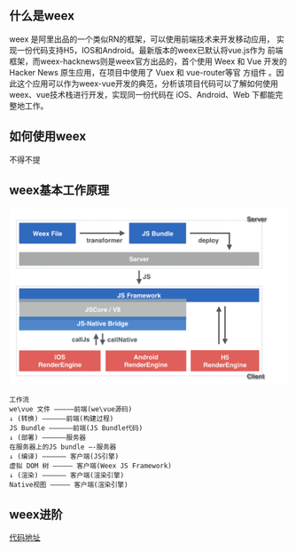 ## 什么是weex
weex 是阿里出品的一个类似RN的框架，可以使用前端技术来开发移动应用，
实现一份代码支持H5，IOS和Android。最新版本的weex已默认将vue.js作为
前端框架，而weex-hacknews则是weex官方出品的，首个使用 Weex 和 Vue
 开发的 Hacker News 原生应用，在项目中使用了 Vuex 和 vue-router等官
 方组件 。因此这个应用可以作为weex-vue开发的典范，分析该项目代码可以了解如何使用
 weex、vue技术栈进行开发，实现同一份代码在 iOS、Android、Web 下都能完整地工作。
    
## 如何使用weex
不得不提

## weex基本工作原理
![weex-process](./weex-process.png)
    
    工作流
    we\vue 文件 ————–前端(we\vue源码) 
    ↓ (转换) ——————前端(构建过程) 
    JS Bundle —————–前端(JS Bundle代码) 
    ↓ (部署) ——————服务器 
    在服务器上的JS bundle —-服务器 
    ↓ (编译) —————— 客户端(JS引擎) 
    虚拟 DOM 树 ————— 客户端(Weex JS Framework) 
    ↓ (渲染) —————— 客户端(渲染引擎) 
    Native视图 ————— 客户端(渲染引擎) 
    
## weex进阶

[代码地址](https://github.com/yinshuxun/weex-start-kit)
